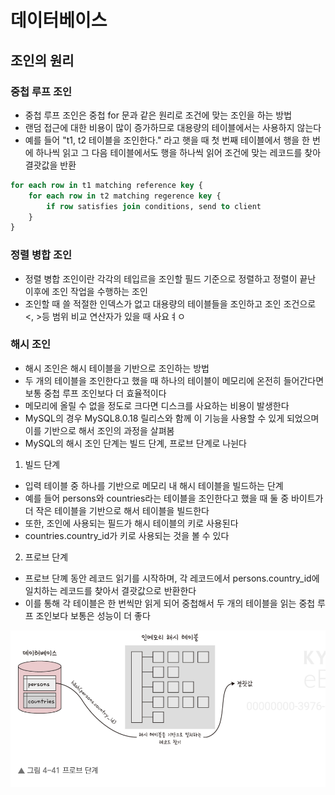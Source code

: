 # 데이터베이스

## 조인의 원리

### 중첩 루프 조인

- 중첩 루프 조인은 중첩 for 문과 같은 원리로 조건에 맞는 조인을 하는 방법
- 랜덤 접근에 대한 비용이 많이 증가하므로 대용량의 테이블에서는 사용하지 않는다
- 예를 들어 "t1, t2 테이블을 조인한다." 라고 햇을 때 첫 번째 테이블에서 행을 한 번에 하나씩 읽고 그 다음 테이블에서도 행을 하나씩 읽어 조건에 맞는 레코드를 찾아 결괏값을 반환

``` sql
for each row in t1 matching reference key {
    for each row in t2 matching regerence key {
        if row satisfies join conditions, send to client
    }
}
```

### 정렬 병합 조인

- 정렬 병합 조인이란 각각의 테입르을 조인할 필드 기준으로 정렬하고 정렬이 끝난 이후에 조인 작업을 수행하는 조인
- 조인할 때 쓸 적절한 인덱스가 없고 대용량의 테이블들을 조인하고 조인 조건으로 <, >등 범위 비교 연산자가 있을 때 사요ㅕㅇ

### 해시 조인

- 해시 조인은 해시 테이블을 기반으로 조인하는 방법
- 두 개의 테이블을 조인한다고 했을 때 하나의 테이블이 메모리에 온전히 들어간다면 보통 중첩 루프 조인보다 더 효율적이다
- 메모리에 올릴 수 없을 정도로 크다면 디스크를 사요하는 비용이 발생한다
- MySQL의 경우 MySQL8.0.18 릴리스와 함께 이 기능을 사용할 수 있게 되었으며 이를 기반으로 해서 조인의 과정을 살펴봄
- MySQL의 해시 조인 단계는 빌드 단계, 프로브 단계로 나뉜다

1. 빌드 단계

- 입력 테이블 중 하나를 기반으로 메모리 내 해시 테이블을 빌드하는 단계
- 예를 들어 persons와 countries라는 테이블을 조인한다고 했을 때 둘 중 바이트가 더 작은 테이블을 기반으로 해서 테이블을 빌드한다
- 또한, 조인에 사용되는 필드가 해시 테이블의 키로 사용된다
- countries.country_id가 키로 사용되는 것을 볼 수 있다

2. 프로브 단계

- 프로브 단꼐 동안 레코드 읽기를 시작하며, 각 레코드에서 persons.country_id에 일치하는 레코드를 찾아서 결괏값으로 반환한다
- 이를 통해 각 테이블은 한 번씩만 읽게 되어 중첩해서 두 개의 테이블을 읽는 중첩 루프 조인보다 보통은 성능이 더 좋다

![alt text](image.png)